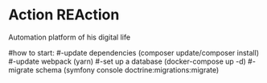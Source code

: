 # Action REAction
Automation platform of his digital life

#how to start:
#-update dependencies (composer update/composer install)
#-update webpack (yarn) 
#-set up a database (docker-compose up -d) 
#-migrate schema (symfony console doctrine:migrations:migrate)